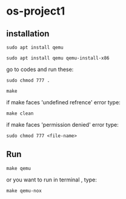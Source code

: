 # os-project1
## installation
```
sudo apt install qemu
```
```
sudo apt install qemu qemu-install-x86
```
go to codes and run these:
```
sudo chmod 777 .
```
```
make
```
if make faces 'undefined refrence' error type:
```
make clean
```
if make faces 'permission denied' error type:
```
sudo chmod 777 <file-name>
```
## Run
```
make qemu 
```
or you want to run in terminal , type:
```
make qemu-nox
```
